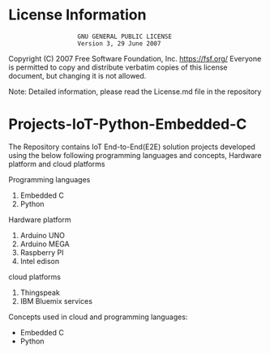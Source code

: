 # License Information
                       GNU GENERAL PUBLIC LICENSE
                       Version 3, 29 June 2007

 Copyright (C) 2007 Free Software Foundation, Inc. <https://fsf.org/>
 Everyone is permitted to copy and distribute verbatim copies
 of this license document, but changing it is not allowed.
 
 Note: Detailed information, please read the License.md file in the repository

# Projects-IoT-Python-Embedded-C

The Repository contains IoT End-to-End(E2E) solution projects developed using the below following programming languages and concepts, Hardware platform and cloud platforms

Programming languages
  1. Embedded C
  2. Python

Hardware platform 
  1. Arduino UNO
  2. Arduino MEGA
  3. Raspberry PI
  4. Intel edison

cloud platforms
  1. Thingspeak
  2. IBM Bluemix services

Concepts used in cloud and programming languages:
  - Embedded C
  - Python
